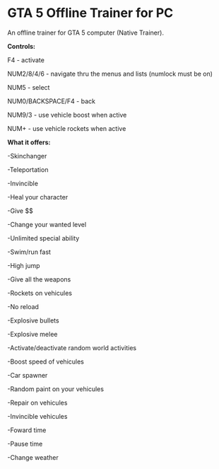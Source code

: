 # GTA 5 Offline Trainer for PC
An offline trainer for GTA 5 computer (Native Trainer).


**Controls:**

F4 - activate 

NUM2/8/4/6 - navigate thru the menus and lists (numlock must be on) 

NUM5 - select 

NUM0/BACKSPACE/F4 - back 

NUM9/3 - use vehicle boost when active

NUM+ - use vehicle rockets when active




**What it offers:**


-Skinchanger

-Teleportation

-Invincible

-Heal your character

-Give $$

-Change your wanted level

-Unlimited special ability

-Swim/run fast

-High jump

-Give all the weapons

-Rockets on vehicules

-No reload

-Explosive bullets

-Explosive melee

-Activate/deactivate random world activities

-Boost speed of vehicules

-Car spawner

-Random paint on your vehicules

-Repair on vehicules

-Invincible vehicules

-Foward time

-Pause time

-Change weather
